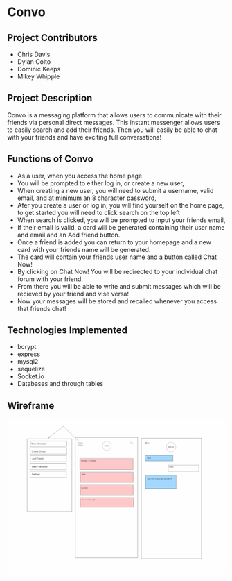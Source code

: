 # Convo

## Project Contributors 

- Chris Davis
- Dylan Coito
- Dominic Keeps
- Mikey Whipple

## Project Description

Convo is a messaging platform that allows users to communicate with their friends via personal direct messages. This instant messenger allows users to easily search and add their friends. Then you will easily be able to chat with your friends and have exciting full conversations!

## Functions of Convo
- As a user, when you access the home page
- You will be prompted to either log in, or create a new user,
- When creating a new user, you will need to submit a username, valid email, and at minimum an 8 character password,
- Afer you create a user or log in, you will find yourself on the home page, to get started you will need to click search on the top left
- When search is clicked, you will be prompted to input your friends email,
- If their email is valid, a card will be generated containing their user name and email and an Add friend button.
- Once a friend is added you can return to your homepage and a new card with your friends name will be generated.
- The card will contain your friends user name and a button called Chat Now!
- By clicking on Chat Now! You will be redirected to your individual chat forum with your friend.
- From there you will be able to write and submit messages which will be recieved by your friend and vise versa!
- Now your messages will be stored and recalled whenever you access that friends chat!


## Technologies Implemented
- bcrypt
- express
- mysql2
- sequelize
- Socket.io
- Databases and through tables

## Wireframe
![Wireframe](./public/images/image.png)

